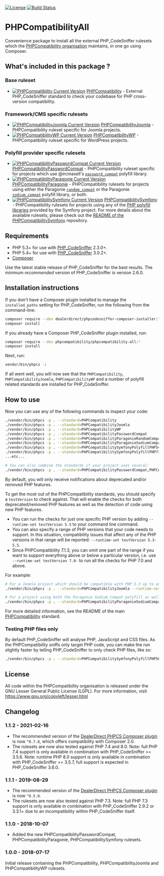 [![License](https://poser.pugx.org/PHPCompatibility/phpcompatibility-all/license.png)](https://github.com/PHPCompatibility/PHPCompatibilityAll/blob/master/LICENSE)
[![Build Status](https://github.com/PHPCompatibility/PHPCompatibilityAll/workflows/Validate/badge.svg?branch=master)](https://github.com/PHPCompatibility/PHPCompatibilityAll/actions)

# PHPCompatibilityAll

Convenience package to install all the external PHP_CodeSniffer rulesets which the [PHPCompatibility organisation](https://github.com/PHPCompatibility) maintains, in one go using Composer.


## What's included in this package ?

### Base ruleset

- [![PHPCompatibility Current Version](https://poser.pugx.org/phpcompatibility/php-compatibility/v/stable.png)](https://packagist.org/packages/phpcompatibility/php-compatibility) [PHPCompatibility](https://github.com/PHPCompatibility/PHPCompatibility) - External PHP_CodeSniffer standard to check your codebase for PHP cross-version compatibility.

### Framework/CMS specific rulesets

- [![PHPCompatibilityJoomla Current Version](https://poser.pugx.org/phpcompatibility/phpcompatibility-joomla/v/stable.png)](https://packagist.org/packages/PHPCompatibility/phpcompatibility-joomla) [PHPCompatibilityJoomla](https://github.com/PHPCompatibility/PHPCompatibilityJoomla) - PHPCompatibility ruleset specific for Joomla projects.
- [![PHPCompatibilityWP Current Version](https://poser.pugx.org/phpcompatibility/phpcompatibility-wp/v/stable.png)](https://packagist.org/packages/PHPCompatibility/phpcompatibility-wp) [PHPCompatibilityWP](https://github.com/PHPCompatibility/PHPCompatibilityWP) - PHPCompatibility ruleset specific for WordPress projects.

### Polyfill provider specific rulesets
- [![PHPCompatibilityPasswordCompat Current Version](https://poser.pugx.org/phpcompatibility/phpcompatibility-passwordcompat/v/stable.png)](https://packagist.org/packages/phpcompatibility/phpcompatibility-passwordcompat) [PHPCompatibilityPasswordCompat](https://github.com/PHPCompatibility/PHPCompatibilityPasswordCompat) - PHPCompatibility ruleset specific for projects which use @ircmaxell's [`password_compat`](https://github.com/ircmaxell/password_compat) polyfill library.
- [![PHPCompatibilityParagonie Current Version](https://poser.pugx.org/PHPCompatibility/phpcompatibility-paragonie/v/stable.png)](https://packagist.org/packages/phpcompatibility/phpcompatibility-paragonie) [PHPCompatibilityParagonie](https://github.com/PHPCompatibility/PHPCompatibilityParagonie) - PHPCompatibility rulesets for projects using either the Paragonie [`random_compat`](https://github.com/paragonie/random_compat) or the Paragonie [`sodium_compat`](https://github.com/paragonie/sodium_compat) polyfill library, or both.
- [![PHPCompatibilitySymfony Current Version](https://poser.pugx.org/PHPCompatibility/phpcompatibility-symfony/v/stable.png)](https://packagist.org/packages/phpcompatibility/phpcompatibility-symfony) [PHPCompatibilitySymfony](https://github.com/PHPCompatibility/PHPCompatibilitySymfony) - PHPCompatibility rulesets for projects using any of the [PHP polyfill libraries](https://github.com/symfony?utf8=?&q=polyfill) provided by the Symfony project.
    For more details about the available rulesets, please check out the [README of the PHPCompatibilitySymfony](https://github.com/PHPCompatibility/PHPCompatibilitySymfony/blob/master/README.md) repository.


## Requirements

* PHP 5.3+ for use with [PHP_CodeSniffer](https://github.com/squizlabs/PHP_CodeSniffer) 2.3.0+.
* PHP 5.4+ for use with [PHP_CodeSniffer](https://github.com/squizlabs/PHP_CodeSniffer) 3.0.2+.
* [Composer](https://getcomposer.org/)

Use the latest stable release of PHP_CodeSniffer for the best results.
The minimum _recommended_ version of PHP_CodeSniffer is version 2.6.0.


## Installation instructions

If you don't have a Composer plugin installed to manage the `installed_paths` setting for PHP_CodeSniffer, run the following from the command-line:
```bash
composer require --dev dealerdirect/phpcodesniffer-composer-installer:"^0.7" phpcompatibility/phpcompatibility-all:*
composer install
```

If you already have a Composer PHP_CodeSniffer plugin installed, run:
```bash
composer require --dev phpcompatibility/phpcompatibility-all:*
composer install
```

Next, run:
```bash
vendor/bin/phpcs -i
```
If all went well, you will now see that the `PHPCompatibility`, `PHPCompatibilityJoomla`, `PHPCompatibilityWP` and a number of polyfill related standards are installed for PHP_CodeSniffer.


## How to use

Now you can use any of the following commands to inspect your code:
```bash
./vendor/bin/phpcs -p . --standard=PHPCompatibility
./vendor/bin/phpcs -p . --standard=PHPCompatibilityJoomla
./vendor/bin/phpcs -p . --standard=PHPCompatibilityWP
./vendor/bin/phpcs -p . --standard=PHPCompatibilityPasswordCompat
./vendor/bin/phpcs -p . --standard=PHPCompatibilityParagonieRandomCompat
./vendor/bin/phpcs -p . --standard=PHPCompatibilityParagonieSodiumCompat
./vendor/bin/phpcs -p . --standard=PHPCompatibilitySymfonyPolyfillPHP54
./vendor/bin/phpcs -p . --standard=PHPCompatibilitySymfonyPolyfillPHP73
...etc...

# You can also combine the standards if your project uses several:
./vendor/bin/phpcs -p . --standard=PHPCompatibilityPasswordCompat,PHPCompatibilitySymfonyPolyfillPHP70,PHPCompatibilityWP
```

By default, you will only receive notifications about deprecated and/or removed PHP features.

To get the most out of the PHPCompatibility standards, you should specify a `testVersion` to check against. That will enable the checks for both deprecated/removed PHP features as well as the detection of code using new PHP features.

* You can run the checks for just one specific PHP version by adding `--runtime-set testVersion 5.5` to your command line command.
* You can also specify a range of PHP versions that your code needs to support. In this situation, compatibility issues that affect any of the PHP versions in that range will be reported: `--runtime-set testVersion 5.3-5.5`.
* Since PHPCompatibility 7.1.3, you can omit one part of the range if you want to support everything above or below a particular version, i.e. use `--runtime-set testVersion 7.0-` to run all the checks for PHP 7.0 and above.

For example:
```bash
# For a Joomla project which should be compatible with PHP 5.3 up to and including PHP 7.0:
./vendor/bin/phpcs -p . --standard=PHPCompatibilityJoomla --runtime-set testVersion 5.3-7.0

# For a project using both the Paragonie Sodium Compat polyfill as well as the Symfony PHP 7.1 polyfill and which should be compatible with PHP 5.4 and higher:
./vendor/bin/phpcs -p . --standard=PHPCompatibilityParagonieSodiumCompat,PHPCompatibilitySymfonyPolyfillPHP71 --runtime-set testVersion 5.4-
```

For more detailed information, see the README of the main [PHPCompatibility](https://github.com/PHPCompatibility/PHPCompatibility#sniffing-your-code-for-compatibility-with-specific-php-versions) standard.


### Testing PHP files only

By default PHP_CodeSniffer will analyse PHP, JavaScript and CSS files. As the PHPCompatibility sniffs only target PHP code, you can make the run slightly faster by telling PHP_CodeSniffer to only check PHP files, like so:
```bash
./vendor/bin/phpcs -p . --standard=PHPCompatibilitySymfonyPolyfillPHP56 --extensions=php --runtime-set testVersion 5.3-
```

## License

All code within the PHPCompatibility organisation is released under the GNU Lesser General Public License (LGPL).
For more information, visit https://www.gnu.org/copyleft/lesser.html


## Changelog

### 1.1.2 - 2021-02-16

- The recommended version of the [DealerDirect PHPCS Composer plugin] is now `^0.7.0`, which offers compatibility with Composer 2.0.
- The rulesets are now also tested against PHP 7.4 and 8.0.
    Note: full PHP 7.4 support is only available in combination with PHP_CodeSniffer >= 3.5.6.
    Note: runtime PHP 8.0 support is only available in combination with PHP_CodeSniffer >= 3.5.7, full support is expected in PHP_CodeSniffer 3.6.0.

### 1.1.1 - 2019-08-29

- The recommended version of the [DealerDirect PHPCS Composer plugin] is now `^0.5.0`.
- The rulesets are now also tested against PHP 7.3.
    Note: full PHP 7.3 support is only available in combination with PHP_CodeSniffer 2.9.2 or 3.3.1+ due to an incompatibility within PHP_CodeSniffer itself.

### 1.1.0 - 2018-10-07

- Added the new PHPCompatibilityPasswordCompat, PHPCompatibilityParagonie, PHPCompatibilitySymfony rulesets.

### 1.0.0 - 2018-07-17

Initial release containing the PHPCompatibility, PHPCompatibilityJoomla and PHPCompatibilityWP rulesets.

[DealerDirect PHPCS Composer plugin]: https://github.com/Dealerdirect/phpcodesniffer-composer-installer/

